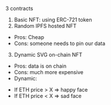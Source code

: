 3 contracts

1. Basic NFT: using ERC-721 token
2. Random IPFS hosted NFT

-   Pros: Cheap
-   Cons: someone needs to pin our data

3. Dynamic SVG on-chain NFT

-   Pros: data is on chain
-   Cons: much more expensive
-   Dynamic:

*   If ETH price > X => happy face
*   If ETH price < X => sad face
